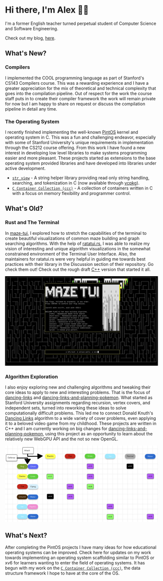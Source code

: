 # Hi there, I'm Alex 👋🏻

I'm a former English teacher turned perpetual student of Computer Science and Software Engineering.

Check out my blog, [here](https://agl-alexglopez.github.io/).

## What's New?

### Compilers

I implemented the COOL programming language as part of Stanford's CS143 Compilers course. This was a rewarding experience and I have a greater appreciation for the mix of theoretical and technical complexity that goes into the compilation pipeline. Out of respect for the work the course staff puts in to create their compiler framework the work will remain private for now but I am happy to share on request or discuss the compilation pipeline in detail any time.

### The Operating System

I recently finished implementing the well-known [PintOS](https://www.scs.stanford.edu/24wi-cs212/labs/project.html) kernel and operating system in C. This was a fun and challenging endeavor, especially with some of Stanford University's unique requirements in implementation through the CS212 course offering. From this work I have found a new interest in developing low level libraries to make systems programming easier and more pleasant. These projects started as extensions to the base operating system provided libraries and have developed into libraries under active development.

- [`str_view`](https://github.com/agl-alexglopez/str_view) - A string helper library providing read only string handling, searching, and tokenization in C (now available through [vcpkg](https://github.com/microsoft/vcpkg)).
- [`C Container Collection (ccc)`](https://github.com/agl-alexglopez/ccc) - A collection of containers written in C with a focus on memory flexibility and programmer control.

## What's Old?

### Rust and The Terminal

In [maze-tui](https://github.com/agl-alexglopez/maze-tui), I explored how to stretch the capabilities of the terminal to create beautiful visualizations of common maze building and graph searching algorithms. With the help of [ratatui.rs](https://github.com/ratatui-org), I was able to realize my vision of interesting and unique algorithm visualizations in the somewhat constrained environment of the Terminal User Interface. Also, the maintainers for ratatui.rs were very helpful in guiding me towards best practices with their library in the Discussion section of their repository. Go check them out! Check out the rough draft [C++](https://github.com/agl-alexglopez/multithreading-with-mazes) version that started it all.

![demo](/images/demo.gif)

### Algorithm Exploration

I also enjoy exploring new and challenging algorithms and tweaking their core ideas to apply to new and interesting problems. That is the focus of [dancing-links](https://github.com/agl-alexglopez/dancing-links) and [dancing-links-and-planning-pokemon](https://github.com/agl-alexglopez/dancing-links-and-planning-pokemon). What started as Stanford University assignments regarding recursion, vertex covers, and independent sets, turned into reworking these ideas to solve computationally difficult problems. This led me to connect Donald Knuth's [Dancing Links](https://en.wikipedia.org/wiki/Dancing_Links) algorithm to a wide variety of cover problems, even applying it to a beloved video game from my childhood. These projects are written in C++ and I am currently working on big changes for [dancing-links-and-planning-pokemon](https://github.com/agl-alexglopez/dancing-links-and-planning-pokemon), using this project as an opportunity to learn about the relatively new WebGPU API and the not so new OpenGL.

![defense-links](/images/defense-links.png) 

## What's Next?

After completing the PintOS projects I have many ideas for how educational operating systems can be improved. Check here for updates on my work towards implementing an operating system scaffolding similar to PintOS or xv6 for learners wanting to enter the field of operating systems. It has begun with my work on the [`C Container Collection (ccc)`](https://github.com/agl-alexglopez/ccc), the data structure framework I hope to have at the core of the OS.
